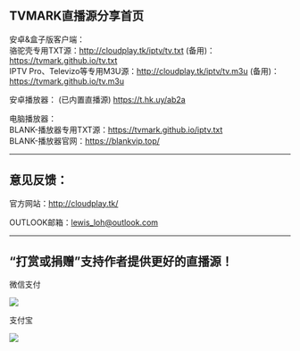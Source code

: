 TVMARK直播源分享首页
------------------------------------------------------------------------------------------------------------------------------------
安卓&盒子版客户端：                                
骆驼壳专用TXT源：http://cloudplay.tk/iptv/tv.txt (备用)：https://tvmark.github.io/tv.txt                                    
IPTV Pro、Televizo等专用M3U源：http://cloudplay.tk/iptv/tv.m3u (备用)：https://tvmark.github.io/tv.m3u                         

安卓播放器：
(已内置直播源) https://t.hk.uy/ab2a

电脑播放器：                                
BLANK-播放器专用TXT源：https://tvmark.github.io/iptv.txt                                    
BLANK-播放器官网：https://blankvip.top/                                                                               


------------------------------------------------------------------------------------------------------------------------------------
                                        

意见反馈：
-------------
官方网站：http://cloudplay.tk/

OUTLOOK邮箱：lewis_loh@outlook.com

------------------------------------------------------------------------------------------------------------------------------------

“打赏或捐赠”支持作者提供更好的直播源！
------------------------------------------------------------------------------------------------------------------------------------
微信支付

<a href="https://sm.ms/image/PuldvBjEXVKr9Ut" target="_blank"><img src="https://i.loli.net/2021/01/02/PuldvBjEXVKr9Ut.png" ></a>

支付宝

<a href="https://sm.ms/image/yTza8hHsGjYdxBo" target="_blank"><img src="https://i.loli.net/2021/04/12/yTza8hHsGjYdxBo.jpg" /></a>
